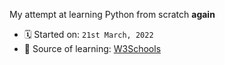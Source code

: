 My attempt at learning Python from scratch **again**

- 🗓 Started on: `21st March, 2022`
- 📗 Source of learning: [W3Schools](https://www.w3schools.com/python/default.asp)
